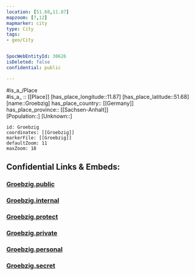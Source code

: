 ```yaml
---
location: [51.68,11.87] 
mapzoom: [7,12] 
mapmarker: city 
type: City
tags:
- geo/City


SpocWebEntityId: 30626
isDeleted: false
confidential: public

---
```

#is_a_/Place  
#is_a_ :: [[Place]] 
[has_place_longitude::11.87] 
[has_place_latitude::51.68] 
[name::Groebzig] 
has_place_country:: [[Germany]]  
has_place_province:: [[Sachsen-Anhalt]]  
[Population::] 
[Unknown::] 


```leaflet
id: Groebzig
coordinates: [[Groebzig]] 
markerFile: [[Groebzig]] 
defaultZoom: 11 
maxZoom: 18
```


## Confidential Links & Embeds: 

### [Groebzig.public](/_public/\Earth\Continent\Europe\Europe~Central\Germany\Germany~East\Sachsen-Anhalt\counties~SA\Anhalt-Bitterfeld\cities~Bitterfeld\Südliches_Anhalt\CityGroebzig.public.md) 

### [Groebzig.internal](/_internal/\Earth\Continent\Europe\Europe~Central\Germany\Germany~East\Sachsen-Anhalt\counties~SA\Anhalt-Bitterfeld\cities~Bitterfeld\Südliches_Anhalt\CityGroebzig.internal.md) 

### [Groebzig.protect](/_protect/\Earth\Continent\Europe\Europe~Central\Germany\Germany~East\Sachsen-Anhalt\counties~SA\Anhalt-Bitterfeld\cities~Bitterfeld\Südliches_Anhalt\CityGroebzig.protect.md) 

### [Groebzig.private](/_private/\Earth\Continent\Europe\Europe~Central\Germany\Germany~East\Sachsen-Anhalt\counties~SA\Anhalt-Bitterfeld\cities~Bitterfeld\Südliches_Anhalt\CityGroebzig.private.md) 

### [Groebzig.personal](/_personal/\Earth\Continent\Europe\Europe~Central\Germany\Germany~East\Sachsen-Anhalt\counties~SA\Anhalt-Bitterfeld\cities~Bitterfeld\Südliches_Anhalt\CityGroebzig.personal.md) 

### [Groebzig.secret](/_secret/\Earth\Continent\Europe\Europe~Central\Germany\Germany~East\Sachsen-Anhalt\counties~SA\Anhalt-Bitterfeld\cities~Bitterfeld\Südliches_Anhalt\CityGroebzig.secret.md)


